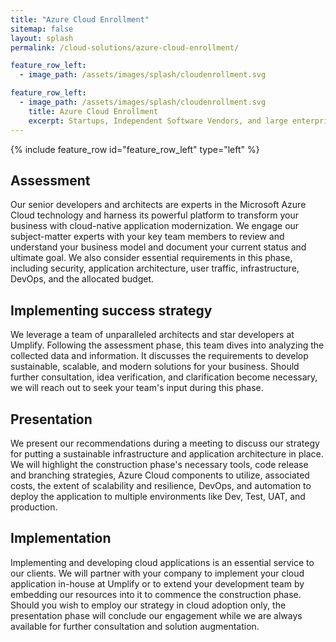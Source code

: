 ```yaml
---
title: "Azure Cloud Enrollment"
sitemap: false
layout: splash
permalink: /cloud-solutions/azure-cloud-enrollment/

feature_row_left:
  - image_path: /assets/images/splash/cloudenrollment.svg

feature_row_left:
  - image_path: /assets/images/splash/cloudenrollment.svg
    title: Azure Cloud Enrollment
    excerpt: Startups, Independent Software Vendors, and large enterprises are employing cloud infrastructure to make their products available 24/7, fault-tolerant, secure, and scalable as their businesses grow. This technological demand dictates modernizing applications' architecture to adapt models like Platform-as-a-Service (Paas), Software-as-a-Service (SaaS), or Infrastructure-as-a-Service (IaaS). With the evolving cloud technologies, our team has enough expertise to seamlessly steer your business through all possible challenges. We have tailored Azure Cloud Enrollment solution to help companies considering cloud adoption or are at the early stage of adopting it for their business.
---
```


{% include feature_row id="feature_row_left" type="left" %}


## Assessment

Our senior developers and architects are experts in the Microsoft Azure Cloud technology and harness its powerful platform to transform your business with cloud-native application modernization. We engage our subject-matter experts with your key team members to review and understand your business model and document your current status and ultimate goal. We also consider essential requirements in this phase, including security, application architecture, user traffic, infrastructure, DevOps, and the allocated budget.

## Implementing success strategy

We leverage a team of unparalleled architects and star developers at Umplify. Following the assessment phase, this team dives into analyzing the collected data and information. It discusses the requirements to develop sustainable, scalable, and modern solutions for your business. Should further consultation, idea verification, and clarification become necessary, we will reach out to seek your team's input during this phase.

## Presentation

We present our recommendations during a meeting to discuss our strategy for putting a sustainable infrastructure and application architecture in place. We will highlight the construction phase's necessary tools, code release and branching strategies, Azure Cloud components to utilize, associated costs, the extent of scalability and resilience, DevOps, and automation to deploy the application to multiple environments like Dev, Test, UAT, and production.

## Implementation

Implementing and developing cloud applications is an essential service to our clients. We will partner with your company to implement your cloud application in-house at Umplify or to extend your development team by embedding our resources into it to commence the construction phase. Should you wish to employ our strategy in cloud adoption only, the presentation phase will conclude our engagement while we are always available for further consultation and solution augmentation.
